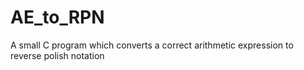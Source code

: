 # AE_to_RPN
A small C program which converts a correct arithmetic expression to reverse polish notation
